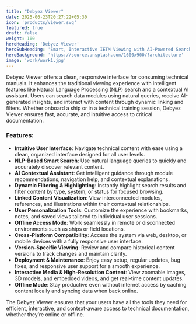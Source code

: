 ```yaml
---
title: "Debyez Viewer"
date: 2025-06-23T20:27:22+05:30
icon: 'products/viewer.svg'
featured: true
draft: false
weight: 100
heroHeading: 'Debyez Viewer'
heroSubHeading: 'Smart, Interactive IETM Viewing with AI-Powered Search'
heroBackground: 'https://source.unsplash.com/1600x900/?architecture'
image: 'work/work1.jpg'
---
```


 Debyez Viewer offers a clean, responsive interface for consuming technical manuals. It enhances the traditional viewing experience with intelligent features like Natural Language Processing (NLP) search and a contextual AI assistant. Users can search data modules using natural queries, receive AI-generated insights, and interact with content through dynamic linking and filters. Whether onboard a ship or in a technical training session, Debyez Viewer ensures fast, accurate, and intuitive access to critical documentation.

### **Features:**

* **Intuitive User Interface**: Navigate technical content with ease using a clean, organized interface designed for all user levels.
* **NLP-Based Smart Search**: Use natural language queries to quickly and accurately discover relevant content.
* **AI Contextual Assistant**: Get intelligent guidance through module recommendations, navigation help, and contextual explanations.
* **Dynamic Filtering & Highlighting**: Instantly highlight search results and filter content by type, system, or status for focused browsing.
* **Linked Content Visualization**: View interconnected modules, references, and illustrations within their contextual relationships.
* **User Personalization Tools**: Customize the experience with bookmarks, notes, and saved views tailored to individual user sessions.
* **Offline Access Mode**: Work seamlessly in remote or disconnected environments such as ships or field locations.
* **Cross-Platform Compatibility**: Access the system via web, desktop, or mobile devices with a fully responsive user interface.
* **Version-Specific Viewing**: Review and compare historical content versions to track changes and maintain clarity.
* **Deployment & Maintenance**: Enjoy easy setup, regular updates, bug fixes, and responsive user support for a smooth experience.
* **Interactive Media & High-Resolution Content**: View zoomable images, 3D models, and embedded videos, and get real-time content updates.
* **Offline Mode**: Stay productive even without internet access by caching content locally and syncing data when back online.

The Debyez Viewer ensures that your users have all the tools they need for efficient, interactive, and context-aware access to technical documentation, whether they’re online or offline.
